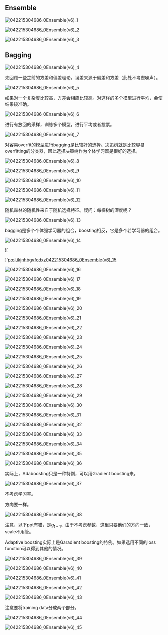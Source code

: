 ## Ensemble

![042215304686_0Ensemble(v6)_1](./pics/042215304686_0Ensemble(v6)_1.jpg)

![042215304686_0Ensemble(v6)_2](./pics/042215304686_0Ensemble(v6)_2.jpg)

![042215304686_0Ensemble(v6)_3](./pics/042215304686_0Ensemble(v6)_3.jpg)

## Bagging

![042215304686_0Ensemble(v6)_4](./pics/042215304686_0Ensemble(v6)_4.jpg)



先回顾一些之前的方差和偏差理论。误差来源于偏差和方差（此处不考虑噪声）。

![042215304686_0Ensemble(v6)_5](./pics/042215304686_0Ensemble(v6)_5.jpg)

如果对一个复杂度比较高，方差会相应比较高。对这样的多个模型进行平均，会使结果较准确。

![042215304686_0Ensemble(v6)_6](./pics/042215304686_0Ensemble(v6)_6.jpg)

进行有放回的采样，训练多个模型，进行平均或者投票。

![042215304686_0Ensemble(v6)_7](./pics/042215304686_0Ensemble(v6)_7.jpg)

对容易overfit的模型进行bagging是比较好的选择。决策树就是比较容易overfitting的分类器，因此选择决策树作为个体学习器是很好的选择。

![042215304686_0Ensemble(v6)_8](./pics/042215304686_0Ensemble(v6)_8.jpg)

![042215304686_0Ensemble(v6)_9](./pics/042215304686_0Ensemble(v6)_9.jpg)

![042215304686_0Ensemble(v6)_10](./pics/042215304686_0Ensemble(v6)_10.jpg)

![042215304686_0Ensemble(v6)_11](./pics/042215304686_0Ensemble(v6)_11.jpg)

![042215304686_0Ensemble(v6)_12](./pics/042215304686_0Ensemble(v6)_12.jpg)

随机森林的随机性来自于随机选择特征。疑问：每棵树的深度呢？

![042215304686_0Ensemble(v6)_13](./pics/042215304686_0Ensemble(v6)_13.jpg)

bagging是多个个体强学习器的组合，boosting相反，它是多个若学习器的组合。

![042215304686_0Ensemble(v6)_14](./pics/042215304686_0Ensemble(v6)_14.jpg)

![

]'[p;ol,ikjnhbgvfcdxz042215304686_0Ensemble(v6)_15](./pics/042215304686_0Ensemble(v6)_15.jpg)

![042215304686_0Ensemble(v6)_16](./pics/042215304686_0Ensemble(v6)_16.jpg)

![042215304686_0Ensemble(v6)_17](./pics/042215304686_0Ensemble(v6)_17.jpg)

![042215304686_0Ensemble(v6)_18](./pics/042215304686_0Ensemble(v6)_18.jpg)

![042215304686_0Ensemble(v6)_19](./pics/042215304686_0Ensemble(v6)_19.jpg)

![042215304686_0Ensemble(v6)_20](./pics/042215304686_0Ensemble(v6)_20.jpg)

![042215304686_0Ensemble(v6)_21](./pics/042215304686_0Ensemble(v6)_21.jpg)

![042215304686_0Ensemble(v6)_22](./pics/042215304686_0Ensemble(v6)_22.jpg)

![042215304686_0Ensemble(v6)_23](./pics/042215304686_0Ensemble(v6)_23.jpg)

![042215304686_0Ensemble(v6)_24](./pics/042215304686_0Ensemble(v6)_24.jpg)

![042215304686_0Ensemble(v6)_25](./pics/042215304686_0Ensemble(v6)_25.jpg)

![042215304686_0Ensemble(v6)_26](./pics/042215304686_0Ensemble(v6)_26.jpg)

![042215304686_0Ensemble(v6)_27](./pics/042215304686_0Ensemble(v6)_27.jpg)

![042215304686_0Ensemble(v6)_28](./pics/042215304686_0Ensemble(v6)_28.jpg)

![042215304686_0Ensemble(v6)_29](./pics/042215304686_0Ensemble(v6)_29.jpg)

![042215304686_0Ensemble(v6)_30](./pics/042215304686_0Ensemble(v6)_30.jpg)

![042215304686_0Ensemble(v6)_31](./pics/042215304686_0Ensemble(v6)_31.jpg)

![042215304686_0Ensemble(v6)_32](./pics/042215304686_0Ensemble(v6)_32.jpg)

![042215304686_0Ensemble(v6)_33](./pics/042215304686_0Ensemble(v6)_33.jpg)

![042215304686_0Ensemble(v6)_34](./pics/042215304686_0Ensemble(v6)_34.jpg)

![042215304686_0Ensemble(v6)_35](./pics/042215304686_0Ensemble(v6)_35.jpg)

![042215304686_0Ensemble(v6)_36](./pics/042215304686_0Ensemble(v6)_36.jpg)

实际上，Adaboosting只是一种特例，可以用Gradient boosting来。

![042215304686_0Ensemble(v6)_37](./pics/042215304686_0Ensemble(v6)_37.jpg)

不考虑学习率。

方向要一样。

![042215304686_0Ensemble(v6)_38](./pics/042215304686_0Ensemble(v6)_38.jpg)

注意，以下ppt有错，是$g_{t-1}$。由于不考虑参数，这里只要他们的方向一致，scale不用管。

Adaptive boosting实际上是Garadient boosting的特例。如果选用不同的loss function可以得到其他的情况。

![042215304686_0Ensemble(v6)_39](./pics/042215304686_0Ensemble(v6)_39.jpg)

![042215304686_0Ensemble(v6)_40](./pics/042215304686_0Ensemble(v6)_40.jpg)

![042215304686_0Ensemble(v6)_41](./pics/042215304686_0Ensemble(v6)_41.jpg)

![042215304686_0Ensemble(v6)_42](./pics/042215304686_0Ensemble(v6)_42.jpg)

![042215304686_0Ensemble(v6)_43](./pics/042215304686_0Ensemble(v6)_43.jpg)

注意要将training data分成两个部分。

![042215304686_0Ensemble(v6)_44](./pics/042215304686_0Ensemble(v6)_44.jpg)

![042215304686_0Ensemble(v6)_45](./pics/042215304686_0Ensemble(v6)_45.jpg)

